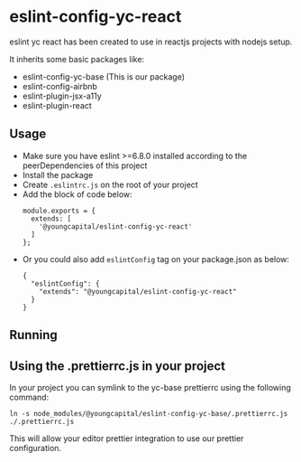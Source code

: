 # eslint-config-yc-react

eslint yc react has been created to use in reactjs projects with nodejs setup.

It inherits some basic packages like:
- eslint-config-yc-base (This is our package)
- eslint-config-airbnb
- eslint-plugin-jsx-a11y
- eslint-plugin-react

## Usage

- Make sure you have eslint >=6.8.0 installed according to the peerDependencies of this project
- Install the package
- Create `.eslintrc.js` on the root of your project
- Add the block of code below:
  ```
  module.exports = {
    extends: [
      '@youngcapital/eslint-config-yc-react'
    ]
  };
  ```
- Or you could also add `eslintConfig` tag on your package.json as below:
  ```
  {
    "eslintConfig": {
      "extends": "@youngcapital/eslint-config-yc-react"
    }
  }
  ```

## Running

## Using the .prettierrc.js in your project

In your project you can symlink to the yc-base prettierrc using the following command:

```ln -s node_modules/@youngcapital/eslint-config-yc-base/.prettierrc.js ./.prettierrc.js```

This will allow your editor prettier integration to use our prettier configuration.
